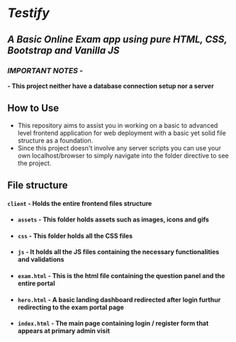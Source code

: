 # _**Testify**_

## _**A Basic Online Exam app using pure HTML, CSS, Bootstrap and Vanilla JS**_


### _**IMPORTANT NOTES**_ - 
   **- This project neither have a database connection setup nor a server**


## How to Use
- This repository aims to assist you in working on a basic to advanced level frontend application for web deployment with a basic yet solid file structure as a foundation. 
- Since this project doesn't involve any server scripts you can use your own localhost/browser to simply navigate into the folder directive to see the project.
   
## File structure
#### `client` - Holds the entire frontend files structure
- #### `assets` - This folder holds assets such as images, icons and gifs
- #### `css` - This folder holds all the CSS files
- #### `js` - It holds all the JS files containing the necessary functionalities and validations
- #### `exam.html` - This is the html file containing the question panel and the entire portal
- #### `hero.html` - A basic landing dashboard redirected after login furthur redirecting to the exam portal page
- #### `index.html` - The main page containing login / register form that appears at primary admin visit





